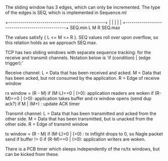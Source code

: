 The sliding window has 3 edges, which can only be incremented.  The type of the
edges is SEQ, which is implemented in Sequence.ml

+------------------------------------------------+
|               |         |     |                |
+------------------------------------------------+
SEQ.min         L         M     R                SEQ.max

The values satisfy { L <= M <= R }. SEQ values roll over upon overflow, so this
relation holds as we approach SEQ.max.

TCP has two sliding windows with separate sequence tracking: for the receive
and transmit channels.  Notation below is 'if (condition) | (edge trigger):'

Receive channel:
L = Data that has been received and acked.
M = Data that has been acked, but not consumed by the application.
R = Edge of receive window 

rx window = (R - M)
if (M-L)==0 | (>0): application readers are woken
if (R-M)==0 | (>0): application takes buffer and rx window opens (send dup ack?)
if M | (M+)       : update ACK timer

Transmit channel:
L = Data that has been transmitted and acked from the other side.
M = Data that has been transmitted, but is unacked from the other side.
R = Edge of transmit window

tx window = (R - M)
if (M-L)>0 | (=0) : tx inflight drops to 0, so Nagle packet send if buffer != 0
if (R-M)==0 | (>0): application writers are woken.

There is a PCB timer which sleeps independently of the rx/tx windows, but can
be kicked from these.
